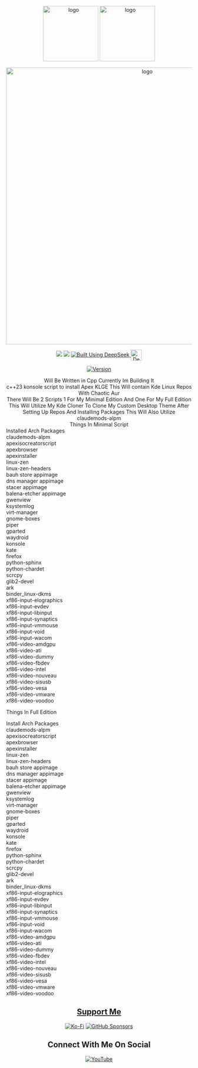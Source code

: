 
</p>
<p align="center">
	 <img width="150" src="https://i.postimg.cc/c4VPgzBp/Apex-Browser.png" alt="logo">

<img width="150" src="https://i.postimg.cc/d0xJp0HW/pirate-ship.png" alt="logo">

<p align="center">
<img width="750" src="https://i.postimg.cc/N06gqGwN/Apex-Kde-Linux-Gamers-Edition-B-2-20-2025.png" alt="logo">


<div align="center">

  <a href="https://www.linux.org" target="_blank"><img src="https://img.shields.io/badge/OS-Linux-e06c75?style=for-the-badge&logo=linux" /></a>
	<a href="https://archlinux.org" target="_blank"><img src="https://img.shields.io/badge/DISTRO-Arch-56b6c2?style=for-the-badge&logo=arch-linux" /></a>
  </a>
  <a href="https://chat.deepseek.com/" target="_blank">
  <img src="https://img.shields.io/badge/Built_Using-DeepSeek-4D6BFE?style=for-the-badge&logo=deepseek&logoColor=4D6BFE" alt="Built Using DeepSeek">
  <img src="https://i.postimg.cc/ydBbyvRt/Deepseek.jpg" alt="DeepSeek Logo" style="height: 30px; vertical-align: middle;">
</a>

<div align="center">

[![Version](https://img.shields.io/github/v/release/claudemods/?color=FFD700&label=Latest%20Release&style=for-the-badge)]()


</div>


<div align="center">
 Will Be Written in Cpp Currently Im Building It
  <div align="center">
c++23 konsole script to install Apex KLGE This Will contain Kde Linux Repos With Chaotic Aur
<div align="center">
There Will Be 2 Scripts 1 For My Minimal Edition And One For My Full Edition
  <div align="center">
This Will Utilize My Kde Cloner To Clone My Custom Desktop Theme After Setting Up Repos And Installing Packages 
This Will Also Utilize claudemods-alpm

<div align="centre">
Things In Minimal Script
<div align="left">
Installed Arch Packages
<div align="left">
claudemods-alpm
<div align="left">
apexisocreatorscript
<div align="left">
apexbrowser
<div align="left">
apexinstaller
<div align="left">
linux-zen
<div align="left">
linux-zen-headers
<div align="left">
bauh store appimage
<div align="left">
dns manager appimage
<div align="left">
stacer appimage
<div align="left">
balena-etcher appimage
<div align="left">
gwenview
<div align="left">
ksystemlog
<div align="left">
virt-manager
<div align="left">
gnome-boxes
<div align="left">
piper
<div align="left">
gparted
<div align="left">
waydroid
<div align="left">
konsole
<div align="left">
kate
<div align="left">
firefox
<div align="left">
python-sphinx
<div align="left">
python-chardet
<div align="left">
scrcpy
<div align="left">
glib2-devel
<div align="left">
ark
<div align="left">
binder_linux-dkms
<div align="left">
xf86-input-elographics
<div align="left">
xf86-input-evdev
<div align="left">
xf86-input-libinput
<div align="left">
xf86-input-synaptics
<div align="left">
xf86-input-vmmouse
<div align="left">
xf86-input-void
<div align="left">
xf86-input-wacom
<div align="left">
xf86-video-amdgpu
<div align="left">
xf86-video-ati
<div align="left">
xf86-video-dummy
<div align="left">
xf86-video-fbdev
<div align="left">
xf86-video-intel
<div align="left">
xf86-video-nouveau
<div align="left">
xf86-video-sisusb
<div align="left">
xf86-video-vesa
<div align="left">
xf86-video-vmware
<div align="left">
xf86-video-voodoo
<div align="left">

Things In Full Edition
<div align="left">
Install Arch Packages
<div align="left">
claudemods-alpm
<div align="left">
apexisocreatorscript
<div align="left">
apexbrowser
<div align="left">
apexinstaller
<div align="left">
linux-zen
<div align="left">
linux-zen-headers
<div align="left">
bauh store appimage
<div align="left">
dns manager appimage
<div align="left">
stacer appimage
<div align="left">
balena-etcher appimage
<div align="left">
gwenview
<div align="left">
ksystemlog
<div align="left">
virt-manager
<div align="left">
gnome-boxes
<div align="left">
piper
<div align="left">
gparted
<div align="left">
waydroid
<div align="left">
konsole
<div align="left">
kate
<div align="left">
firefox
<div align="left">
python-sphinx
<div align="left">
python-chardet
<div align="left">
scrcpy
<div align="left">
glib2-devel
<div align="left">
ark
<div align="left">
binder_linux-dkms
<div align="left">
xf86-input-elographics
<div align="left">
xf86-input-evdev
<div align="left">
xf86-input-libinput
<div align="left">
xf86-input-synaptics
<div align="left">
xf86-input-vmmouse
<div align="left">
xf86-input-void
<div align="left">
xf86-input-wacom
<div align="left">
xf86-video-amdgpu
<div align="left">
xf86-video-ati
<div align="left">
xf86-video-dummy
<div align="left">
xf86-video-fbdev
<div align="left">
xf86-video-intel
<div align="left">
xf86-video-nouveau
<div align="left">
xf86-video-sisusb
<div align="left">
xf86-video-vesa
<div align="left">
xf86-video-vmware
<div align="left">
xf86-video-voodoo





</div>

<div align="center">

</div>

<div align="center">


## [ Support Me ](https://www.paypal.com/paypalme/claudemods?country.x=GB&locale)


</div>
<div align="center">

[![Ko-Fi](https://img.shields.io/badge/Ko--fi-F16061?style=for-the-badge&label=claudemods&color=3399FF&Linux&logo=ko-fi&logoColor=white)](https://ko-fi.com/claudemods)
[![GitHub Sponsors](https://img.shields.io/badge/sponsor-30363D?style=for-the-badge&label=claudemods&color=A836FF&logo=GitHub-Sponsors&logoColor=#white)](https://github.com/sponsors/claudemods)</div>

<div align="center">



<div align="center">

<h2 align="center"> Connect With Me On Social </h2>

<div align="center">

[![YouTube](https://img.shields.io/youtube/channel/subscribers/UC6OgAhBq7Ocb5g1bQfVSd0Q?color=ff0000&label=Youtube&logo=youtube&style=palstic)](https://youtube.com/@claudemods)


